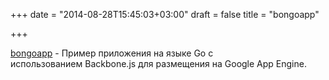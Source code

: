 +++
date = "2014-08-28T15:45:03+03:00"
draft = false
title = "bongoapp"

+++

<p><a href="https://github.com/mkaz/bongoapp">bongoapp</a>&nbsp;- Пример приложения на языке Go с использованием&nbsp;Backbone.js для размещения на&nbsp;Google App Engine.</p>

